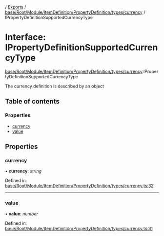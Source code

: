 [](../README.md) / [Exports](../modules.md) / [base/Root/Module/ItemDefinition/PropertyDefinition/types/currency](../modules/base_root_module_itemdefinition_propertydefinition_types_currency.md) / IPropertyDefinitionSupportedCurrencyType

# Interface: IPropertyDefinitionSupportedCurrencyType

[base/Root/Module/ItemDefinition/PropertyDefinition/types/currency](../modules/base_root_module_itemdefinition_propertydefinition_types_currency.md).IPropertyDefinitionSupportedCurrencyType

The currency definition is described by an object

## Table of contents

### Properties

- [currency](base_root_module_itemdefinition_propertydefinition_types_currency.ipropertydefinitionsupportedcurrencytype.md#currency)
- [value](base_root_module_itemdefinition_propertydefinition_types_currency.ipropertydefinitionsupportedcurrencytype.md#value)

## Properties

### currency

• **currency**: *string*

Defined in: [base/Root/Module/ItemDefinition/PropertyDefinition/types/currency.ts:32](https://github.com/onzag/itemize/blob/5fcde7cf/base/Root/Module/ItemDefinition/PropertyDefinition/types/currency.ts#L32)

___

### value

• **value**: *number*

Defined in: [base/Root/Module/ItemDefinition/PropertyDefinition/types/currency.ts:31](https://github.com/onzag/itemize/blob/5fcde7cf/base/Root/Module/ItemDefinition/PropertyDefinition/types/currency.ts#L31)
